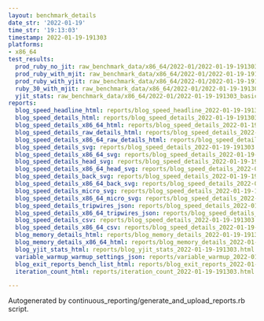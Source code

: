 ```yaml
---
layout: benchmark_details
date_str: '2022-01-19'
time_str: '19:13:03'
timestamp: 2022-01-19-191303
platforms:
- x86_64
test_results:
  prod_ruby_no_jit: raw_benchmark_data/x86_64/2022-01/2022-01-19-191303_basic_benchmark_prod_ruby_no_jit.json
  prod_ruby_with_mjit: raw_benchmark_data/x86_64/2022-01/2022-01-19-191303_basic_benchmark_prod_ruby_with_mjit.json
  prod_ruby_with_yjit: raw_benchmark_data/x86_64/2022-01/2022-01-19-191303_basic_benchmark_prod_ruby_with_yjit.json
  ruby_30_with_mjit: raw_benchmark_data/x86_64/2022-01/2022-01-19-191303_basic_benchmark_ruby_30_with_mjit.json
  yjit_stats: raw_benchmark_data/x86_64/2022-01/2022-01-19-191303_basic_benchmark_yjit_stats.json
reports:
  blog_speed_headline_html: reports/blog_speed_headline_2022-01-19-191303.html
  blog_speed_details_html: reports/blog_speed_details_2022-01-19-191303.html
  blog_speed_details_x86_64_html: reports/blog_speed_details_2022-01-19-191303.x86_64.html
  blog_speed_details_raw_details_html: reports/blog_speed_details_2022-01-19-191303.raw_details.html
  blog_speed_details_x86_64_raw_details_html: reports/blog_speed_details_2022-01-19-191303.x86_64.raw_details.html
  blog_speed_details_svg: reports/blog_speed_details_2022-01-19-191303.svg
  blog_speed_details_x86_64_svg: reports/blog_speed_details_2022-01-19-191303.x86_64.svg
  blog_speed_details_head_svg: reports/blog_speed_details_2022-01-19-191303.head.svg
  blog_speed_details_x86_64_head_svg: reports/blog_speed_details_2022-01-19-191303.x86_64.head.svg
  blog_speed_details_back_svg: reports/blog_speed_details_2022-01-19-191303.back.svg
  blog_speed_details_x86_64_back_svg: reports/blog_speed_details_2022-01-19-191303.x86_64.back.svg
  blog_speed_details_micro_svg: reports/blog_speed_details_2022-01-19-191303.micro.svg
  blog_speed_details_x86_64_micro_svg: reports/blog_speed_details_2022-01-19-191303.x86_64.micro.svg
  blog_speed_details_tripwires_json: reports/blog_speed_details_2022-01-19-191303.tripwires.json
  blog_speed_details_x86_64_tripwires_json: reports/blog_speed_details_2022-01-19-191303.x86_64.tripwires.json
  blog_speed_details_csv: reports/blog_speed_details_2022-01-19-191303.csv
  blog_speed_details_x86_64_csv: reports/blog_speed_details_2022-01-19-191303.x86_64.csv
  blog_memory_details_html: reports/blog_memory_details_2022-01-19-191303.html
  blog_memory_details_x86_64_html: reports/blog_memory_details_2022-01-19-191303.x86_64.html
  blog_yjit_stats_html: reports/blog_yjit_stats_2022-01-19-191303.html
  variable_warmup_warmup_settings_json: reports/variable_warmup_2022-01-19-191303.warmup_settings.json
  blog_exit_reports_bench_list_html: reports/blog_exit_reports_2022-01-19-191303.bench_list.html
  iteration_count_html: reports/iteration_count_2022-01-19-191303.html

---
```

Autogenerated by continuous_reporting/generate_and_upload_reports.rb script.
